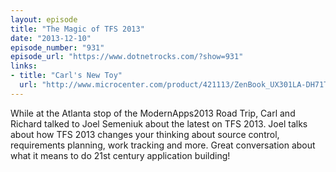 ```yaml
---
layout: episode
title: "The Magic of TFS 2013"
date: "2013-12-10"
episode_number: "931"
episode_url: "https://www.dotnetrocks.com/?show=931"
links:
- title: "Carl's New Toy"
  url: "http://www.microcenter.com/product/421113/ZenBook_UX301LA-DH71T_133_Ultrabook_-_Dark_Blue_Brushed_Metal#"
---
```


While at the Atlanta stop of the ModernApps2013 Road Trip, Carl and Richard talked to Joel Semeniuk about the latest on TFS 2013. Joel talks about how TFS 2013 changes your thinking about source control, requirements planning, work tracking and more. Great conversation about what it means to do 21st century application building!

